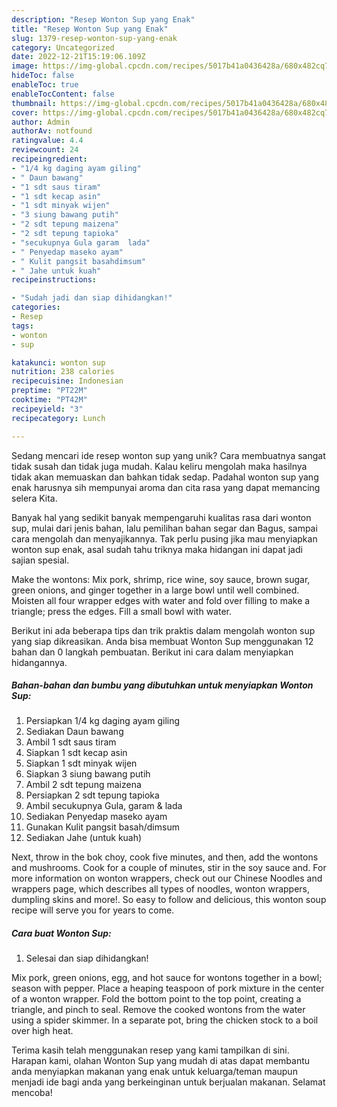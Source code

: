 ```yaml
---
description: "Resep Wonton Sup yang Enak"
title: "Resep Wonton Sup yang Enak"
slug: 1379-resep-wonton-sup-yang-enak
category: Uncategorized
date: 2022-12-21T15:19:06.109Z
image: https://img-global.cpcdn.com/recipes/5017b41a0436428a/680x482cq70/wonton-sup-foto-resep-utama.jpg
hideToc: false
enableToc: true
enableTocContent: false
thumbnail: https://img-global.cpcdn.com/recipes/5017b41a0436428a/680x482cq70/wonton-sup-foto-resep-utama.jpg
cover: https://img-global.cpcdn.com/recipes/5017b41a0436428a/680x482cq70/wonton-sup-foto-resep-utama.jpg
author: Admin
authorAv: notfound
ratingvalue: 4.4
reviewcount: 24
recipeingredient:
- "1/4 kg daging ayam giling"
- " Daun bawang"
- "1 sdt saus tiram"
- "1 sdt kecap asin"
- "1 sdt minyak wijen"
- "3 siung bawang putih"
- "2 sdt tepung maizena"
- "2 sdt tepung tapioka"
- "secukupnya Gula garam  lada"
- " Penyedap maseko ayam"
- " Kulit pangsit basahdimsum"
- " Jahe untuk kuah"
recipeinstructions:

- "Sudah jadi dan siap dihidangkan!"
categories:
- Resep
tags:
- wonton
- sup

katakunci: wonton sup 
nutrition: 238 calories
recipecuisine: Indonesian
preptime: "PT22M"
cooktime: "PT42M"
recipeyield: "3"
recipecategory: Lunch

---
```





Sedang mencari ide resep wonton sup yang unik? Cara membuatnya sangat tidak susah dan tidak juga mudah. Kalau keliru mengolah maka hasilnya tidak akan memuaskan dan bahkan tidak sedap. Padahal wonton sup yang enak harusnya sih mempunyai aroma dan cita rasa yang dapat memancing selera Kita.





Banyak hal yang sedikit banyak mempengaruhi kualitas rasa dari wonton sup, mulai dari jenis bahan, lalu pemilihan bahan segar dan Bagus, sampai cara mengolah dan menyajikannya. Tak perlu pusing jika mau menyiapkan wonton sup enak,      asal sudah tahu triknya maka hidangan ini dapat jadi sajian spesial.














Make the wontons: Mix pork, shrimp, rice wine, soy sauce, brown sugar, green onions, and ginger together in a large bowl until well combined. Moisten all four wrapper edges with water and fold over filling to make a triangle; press the edges. Fill a small bowl with water.






Berikut ini ada beberapa tips dan trik praktis dalam mengolah wonton sup yang siap dikreasikan. Anda bisa membuat Wonton Sup menggunakan 12 bahan dan 0 langkah pembuatan. Berikut ini cara dalam menyiapkan hidangannya.

<!--inarticleads1-->

##### Bahan-bahan dan bumbu yang dibutuhkan untuk menyiapkan Wonton Sup:

1. Persiapkan 1/4 kg daging ayam giling
1. Sediakan  Daun bawang
1. Ambil 1 sdt saus tiram
1. Siapkan 1 sdt kecap asin
1. Siapkan 1 sdt minyak wijen
1. Siapkan 3 siung bawang putih
1. Ambil 2 sdt tepung maizena
1. Persiapkan 2 sdt tepung tapioka
1. Ambil secukupnya Gula, garam &amp; lada
1. Sediakan  Penyedap maseko ayam
1. Gunakan  Kulit pangsit basah/dimsum
1. Sediakan  Jahe (untuk kuah)


Next, throw in the bok choy, cook five minutes, and then, add the wontons and mushrooms. Cook for a couple of minutes, stir in the soy sauce and. For more information on wonton wrappers, check out our Chinese Noodles and wrappers page, which describes all types of noodles, wonton wrappers, dumpling skins and more!. So easy to follow and delicious, this wonton soup recipe will serve you for years to come. 

<!--inarticleads2-->

##### Cara buat Wonton Sup:


1. Selesai dan siap dihidangkan!

Mix pork, green onions, egg, and hot sauce for wontons together in a bowl; season with pepper. Place a heaping teaspoon of pork mixture in the center of a wonton wrapper. Fold the bottom point to the top point, creating a triangle, and pinch to seal. Remove the cooked wontons from the water using a spider skimmer. In a separate pot, bring the chicken stock to a boil over high heat. 

Terima kasih telah menggunakan resep yang kami tampilkan di sini. Harapan kami, olahan Wonton Sup yang mudah di atas dapat membantu anda menyiapkan makanan yang enak untuk keluarga/teman maupun menjadi ide bagi anda yang berkeinginan untuk berjualan makanan. Selamat mencoba!
